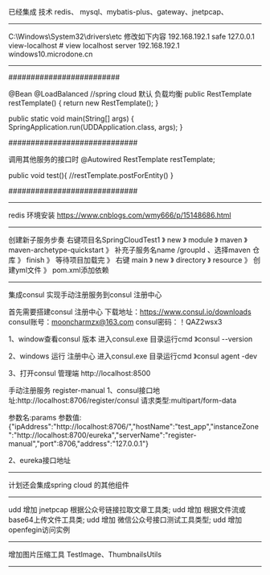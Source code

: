 已经集成 技术
redis、 mysql、mybatis-plus、gateway、jnetpcap、
***************************************************
C:\Windows\System32\drivers\etc 修改如下内容
192.168.192.1 safe
127.0.0.1 view-localhost # view localhost server
192.168.192.1 windows10.microdone.cn
***************************************************

#########################

@Bean
@LoadBalanced //spring cloud 默认 负载均衡 
public RestTemplate restTemplate() {
    return new RestTemplate();
}

public static void main(String[] args) {
    SpringApplication.run(UDDApplication.class, args);
}

#############################

调用其他服务的接口时 
@Autowired
RestTemplate restTemplate;

public void test(){
    //restTemplate.postForEntity()
}

#############################
*******************************************************

redis 环境安装 
https://www.cnblogs.com/wmy666/p/15148686.html

*******************************************************

创建新子服务步奏
右键项目名SpringCloudTest1 》 new 》 module 》 maven 》maven-archetype-quickstart 
》 补充子服务名name /groupId 、选择maven 仓库 》 finish 》 等待项目加载完 
》 右键 main 》 new 》 directory 》 resource 》 创建yml文件 》 pom.xml添加依赖

*******************************************************

集成consul 实现手动注册服务到consul 注册中心

首先需要搭建consul 注册中心
下载地址：https://www.consul.io/downloads
consul账号：mooncharmzx@163.com
consul密码：！QAZ2wsx3

1、window查看consul 版本
进入consul.exe 目录运行cmd 》consul --version

2、windows 运行 注册中心
进入consul.exe 目录运行cmd 》consul agent -dev

3、打开consul 管理端
http://localhost:8500

手动注册服务 register-manual
1、consul接口地址:http://localhost:8706/register/consul
   请求类型:multipart/form-data

   参数名:params
   参数值:{"ipAddress":"http://localhost:8706/","hostName":"test_app","instanceZone":"http://localhost:8700/eureka","serverName":"register-manual","port":8706,"address":"127.0.0.1"}

2、eureka接口地址

*******************************************************
计划还会集成spring cloud 的其他组件

*******************************************************
udd 增加 jnetpcap 根据公众号链接拉取文章工具类;
udd 增加 根据文件流或base64上传文件工具类;
udd 增加 微信公众号接口测试工具类型;
udd 增加 openfegin访问实例

*******************************************************
增加图片压缩工具 TestImage、ThumbnailsUtils

*******************************************************
